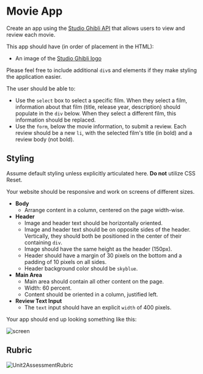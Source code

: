 # Movie App

Create an app using the [Studio Ghibli API](https://ghibliapi.herokuapp.com/#) that allows users to view and review each movie.

This app should have (in order of placement in the HTML):

- An image of the [Studio Ghibli logo](https://upload.wikimedia.org/wikipedia/en/thumb/c/ca/Studio_Ghibli_logo.svg/1200px-Studio_Ghibli_logo.svg.png)
<!-- - A header (`h1`) that reads "Ghibli Review App" -->
<!-- - A `select` box that contains the title of each movie available in the API, as well as a default blank selection -->
<!-- - A `div`, empty at first, that will contain the title (`h3`), release year (`p`), and description (`p`) of the selected film. -->
<!-- - A `form`, including a "text" `input` and a "submit" `input`, that allows users to submit (not save, just add to the frontend) a review of that film. -->
<!-- - A `ul` underneath that `form` that should contain the submitted reviews of each film. -->

Please feel free to include additional `div`s and elements if they make styling the application easier.

The user should be able to:

- Use the `select` box to select a specific film. When they select a film, information about that film (title, release year, description) should populate in the `div` below. When they select a different film, this information should be replaced.
- Use the `form`, below the movie information, to submit a review. Each review should be a new `li`, with the selected film's title (in bold) and a review body (not bold).

## Styling

Assume default styling unless explicitly articulated here. **Do not** utilize CSS Reset.

Your website should be responsive and work on screens of different sizes.

- **Body**
  <!-- - Monospace font for all text (inputs excepted - default is fine). -->
  <!-- - `lavender` background color. -->
  - Arrange content in a column, centered on the page width-wise.
- **Header**
  <!-- - Header should contain the `image` and `h1` tags. -->
  <!-- - Width: 70 percent. Height: 150px. -->
  - Image and header text should be horizontally oriented.
  - Image and header text should be on opposite sides of the header. Vertically, they should both be positioned in the center of their containing `div`.
  - Image should have the same height as the header (150px).
  - Header should have a margin of 30 pixels on the bottom and a padding of 10 pixels on all sides.
  - Header background color should be `skyblue`.
- **Main Area**
  - Main area should contain all other content on the page.
  - Width: 60 percent.
  - Content should be oriented in a column, justified left.
- **Review Text Input**
  - The `text` input should have an explicit `width` of 400 pixels.

Your app should end up looking something like this:

![screen](./screen.png)

## Rubric

![Unit2AssessmentRubric](./Unit2AssessmentRubric.png)
